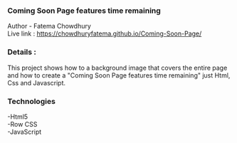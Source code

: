 ### Coming Soon Page features time remaining
Author - Fatema Chowdhury </br>
Live link : https://chowdhuryfatema.github.io/Coming-Soon-Page/
### Details : 
This project shows how to a background image that covers the entire page and how to create a "Coming Soon Page features time remaining" just Html, Css and Javascript.
### Technologies
-Html5 </br>
-Row CSS </br>
-JavaScript </br>
